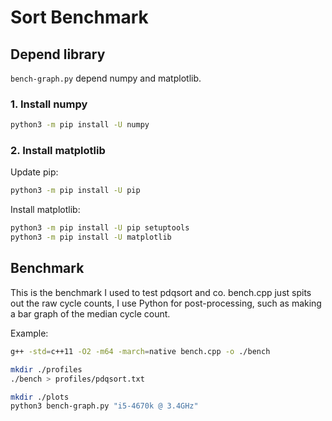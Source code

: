 # Sort Benchmark

## Depend library

`bench-graph.py` depend numpy and matplotlib.

### 1. Install numpy

```bash
python3 -m pip install -U numpy
```

### 2. Install matplotlib

Update pip:

```bash
python3 -m pip install -U pip
```

Install matplotlib:

```bash
python3 -m pip install -U pip setuptools
python3 -m pip install -U matplotlib
```

## Benchmark

This is the benchmark I used to test pdqsort and co. bench.cpp just spits out
the raw cycle counts, I use Python for post-processing, such as making a bar
graph of the median cycle count.

Example:

```bash
g++ -std=c++11 -O2 -m64 -march=native bench.cpp -o ./bench

mkdir ./profiles
./bench > profiles/pdqsort.txt

mkdir ./plots
python3 bench-graph.py "i5-4670k @ 3.4GHz"
```
